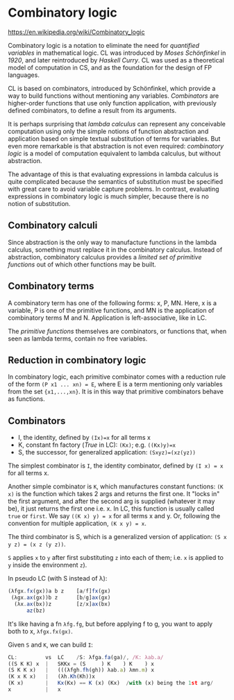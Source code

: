 # Combinatory logic

https://en.wikipedia.org/wiki/Combinatory_logic

Combinatory logic is a notation to eliminate the need for *quantified variables* in mathematical logic. CL was introduced by *Moses Schönfinkel* in *1920*, and later reintroduced by *Haskell Curry*. CL was used as a theoretical model of computation in CS, and as the foundation for the design of FP languages.

CL is based on combinators, introduced by Schönfinkel, which provide a way to build functions without mentioning any variables. *Combinators* are higher-order functions that use only function application, with previously defined combinators, to define a result from its arguments.

It is perhaps surprising that *lambda calculus* can represent any conceivable computation using only the simple notions of function abstraction and application based on simple textual substitution of terms for variables. But even more remarkable is that abstraction is not even required: *combinatory logic* is a model of computation equivalent to lambda calculus, but without abstraction.

The advantage of this is that evaluating expressions in lambda calculus is quite complicated because the semantics of substitution must be specified with great care to avoid variable capture problems. In contrast, evaluating expressions in combinatory logic is much simpler, because there is no notion of substitution.

## Combinatory calculi

Since abstraction is the only way to manufacture functions in the lambda calculus, something must replace it in the combinatory calculus. Instead of abstraction, combinatory calculus provides a *limited set of primitive functions* out of which other functions may be built.

## Combinatory terms
A combinatory term has one of the following forms: x, P, MN. Here, x is a variable, P is one of the primitive functions, and MN is the application of combinatory terms M and N. Application is left-associative, like in LC.

The *primitive functions* themselves are combinators, or functions that, when seen as lambda terms, contain no free variables.

## Reduction in combinatory logic

In combinatory logic, each primitive combinator comes with a reduction rule of the form `(P x1 ... xn) = E`, where E is a term mentioning only variables from the set `{x1,...,xn}`. It is in this way that primitive combinators behave as functions.

## Combinators

* I, the identity, defined by `(Ix)=x` for all terms x
* K, constant fn factory (*True* in LC): `(Kx)`; e.g. `((Kx)y)=x`
* S, the successor, for generalized application: `(Sxyz)=(xz(yz))`


The simplest combinator is `I`, the identity combinator, defined by 
`(I x) = x` for all terms x.

Another simple combinator is `K`, which manufactures constant functions: `(K x)` is the function which takes 2 args and returns the first one. It "locks in" the first argument, and after the second arg is supplied (whatever it may be), it just returns the first one i.e. x. In LC, this function is usually called `true` or `first`. We say `((K x) y) = x` for all terms x and y. Or, following the convention for multiple application, `(K x y) = x`.

The third combinator is S, which is a generalized version of application: 
`(S x y z) = (x z (y z))`.

`S` applies `x` to `y` after first substituting `z` into each of them; i.e. `x` is applied to `y` inside the environment `z`).

In pseudo LC (with S instead of λ):

```js
(λfgx.fx(gx))a b z    [a/f]fx(gx)
 (λgx.ax(gx))b z      [b/g]ax(gx)
  (λx.ax(bx))z        [z/x]ax(bx)
      az(bz)
```

It's like having a fn `λfg.fg`, but before applying f to g, you want to apply both to x, `λfgx.fx(gx)`.

Given `S` and `K`, we can build `I`:

```js
CL:         vs  LC    /S: λfga.fa(ga)/, /K: λab.a/
((S K K) x  |   SKKx = (S     ) K    ) K    ) x
(S K K x)   |   (((λfgh.fh(gh)) λab.a) λmn.m) x
(K x K x)   |   (λh.Kh(Kh))x
(K x)       |   Kx(Kx) == K (x) (Kx)  /with (x) being the 1st arg/
x           |   x
```
